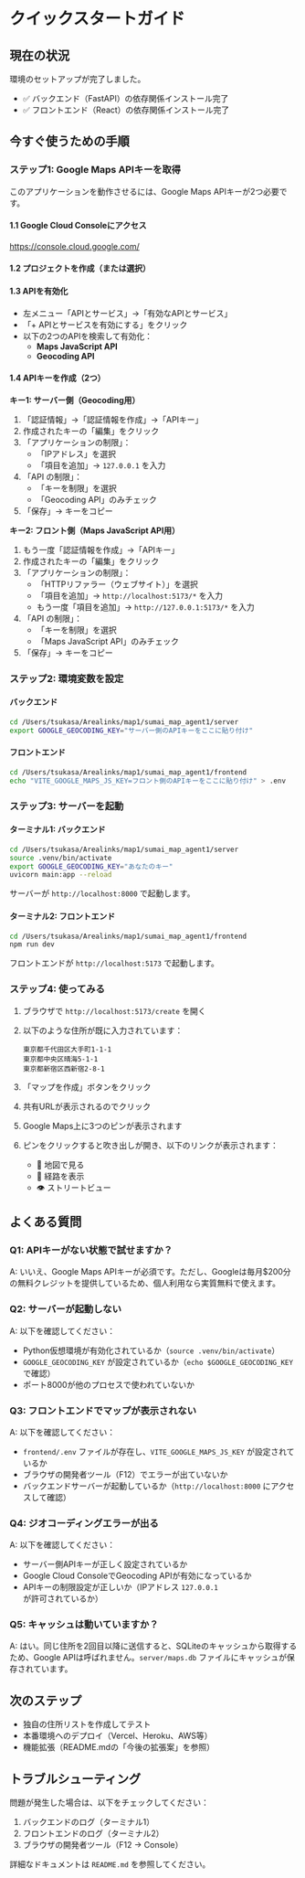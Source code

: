 # クイックスタートガイド

## 現在の状況

環境のセットアップが完了しました。

- ✅ バックエンド（FastAPI）の依存関係インストール完了
- ✅ フロントエンド（React）の依存関係インストール完了

## 今すぐ使うための手順

### ステップ1: Google Maps APIキーを取得

このアプリケーションを動作させるには、Google Maps APIキーが2つ必要です。

#### 1.1 Google Cloud Consoleにアクセス
https://console.cloud.google.com/

#### 1.2 プロジェクトを作成（または選択）

#### 1.3 APIを有効化
- 左メニュー「APIとサービス」→「有効なAPIとサービス」
- 「+ APIとサービスを有効にする」をクリック
- 以下の2つのAPIを検索して有効化：
  - **Maps JavaScript API**
  - **Geocoding API**

#### 1.4 APIキーを作成（2つ）

**キー1: サーバー側（Geocoding用）**
1. 「認証情報」→「認証情報を作成」→「APIキー」
2. 作成されたキーの「編集」をクリック
3. 「アプリケーションの制限」：
   - 「IPアドレス」を選択
   - 「項目を追加」→ `127.0.0.1` を入力
4. 「API の制限」：
   - 「キーを制限」を選択
   - 「Geocoding API」のみチェック
5. 「保存」→ キーをコピー

**キー2: フロント側（Maps JavaScript API用）**
1. もう一度「認証情報を作成」→「APIキー」
2. 作成されたキーの「編集」をクリック
3. 「アプリケーションの制限」：
   - 「HTTPリファラー（ウェブサイト）」を選択
   - 「項目を追加」→ `http://localhost:5173/*` を入力
   - もう一度「項目を追加」→ `http://127.0.0.1:5173/*` を入力
4. 「API の制限」：
   - 「キーを制限」を選択
   - 「Maps JavaScript API」のみチェック
5. 「保存」→ キーをコピー

### ステップ2: 環境変数を設定

#### バックエンド
```bash
cd /Users/tsukasa/Arealinks/map1/sumai_map_agent1/server
export GOOGLE_GEOCODING_KEY="サーバー側のAPIキーをここに貼り付け"
```

#### フロントエンド
```bash
cd /Users/tsukasa/Arealinks/map1/sumai_map_agent1/frontend
echo "VITE_GOOGLE_MAPS_JS_KEY=フロント側のAPIキーをここに貼り付け" > .env
```

### ステップ3: サーバーを起動

#### ターミナル1: バックエンド
```bash
cd /Users/tsukasa/Arealinks/map1/sumai_map_agent1/server
source .venv/bin/activate
export GOOGLE_GEOCODING_KEY="あなたのキー"
uvicorn main:app --reload
```

サーバーが `http://localhost:8000` で起動します。

#### ターミナル2: フロントエンド
```bash
cd /Users/tsukasa/Arealinks/map1/sumai_map_agent1/frontend
npm run dev
```

フロントエンドが `http://localhost:5173` で起動します。

### ステップ4: 使ってみる

1. ブラウザで `http://localhost:5173/create` を開く

2. 以下のような住所が既に入力されています：
   ```
   東京都千代田区大手町1-1-1
   東京都中央区晴海5-1-1
   東京都新宿区西新宿2-8-1
   ```

3. 「マップを作成」ボタンをクリック

4. 共有URLが表示されるのでクリック

5. Google Maps上に3つのピンが表示されます

6. ピンをクリックすると吹き出しが開き、以下のリンクが表示されます：
   - 📍 地図で見る
   - 🚗 経路を表示
   - 👁️ ストリートビュー

## よくある質問

### Q1: APIキーがない状態で試せますか？
A: いいえ、Google Maps APIキーが必須です。ただし、Googleは毎月$200分の無料クレジットを提供しているため、個人利用なら実質無料で使えます。

### Q2: サーバーが起動しない
A: 以下を確認してください：
- Python仮想環境が有効化されているか（`source .venv/bin/activate`）
- `GOOGLE_GEOCODING_KEY` が設定されているか（`echo $GOOGLE_GEOCODING_KEY` で確認）
- ポート8000が他のプロセスで使われていないか

### Q3: フロントエンドでマップが表示されない
A: 以下を確認してください：
- `frontend/.env` ファイルが存在し、`VITE_GOOGLE_MAPS_JS_KEY` が設定されているか
- ブラウザの開発者ツール（F12）でエラーが出ていないか
- バックエンドサーバーが起動しているか（`http://localhost:8000` にアクセスして確認）

### Q4: ジオコーディングエラーが出る
A: 以下を確認してください：
- サーバー側APIキーが正しく設定されているか
- Google Cloud ConsoleでGeocoding APIが有効になっているか
- APIキーの制限設定が正しいか（IPアドレス `127.0.0.1` が許可されているか）

### Q5: キャッシュは動いていますか？
A: はい。同じ住所を2回目以降に送信すると、SQLiteのキャッシュから取得するため、Google APIは呼ばれません。`server/maps.db` ファイルにキャッシュが保存されています。

## 次のステップ

- 独自の住所リストを作成してテスト
- 本番環境へのデプロイ（Vercel、Heroku、AWS等）
- 機能拡張（README.mdの「今後の拡張案」を参照）

## トラブルシューティング

問題が発生した場合は、以下をチェックしてください：

1. バックエンドのログ（ターミナル1）
2. フロントエンドのログ（ターミナル2）
3. ブラウザの開発者ツール（F12 → Console）

詳細なドキュメントは `README.md` を参照してください。

